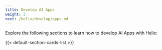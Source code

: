```yaml
---
title: Develop AI Apps
weight: 3
next: /helix/develop/apps.md
---
```


Explore the following sections to learn how to develop AI Apps with Helix:

<!--more-->

{{< default-section-cards-list >}}